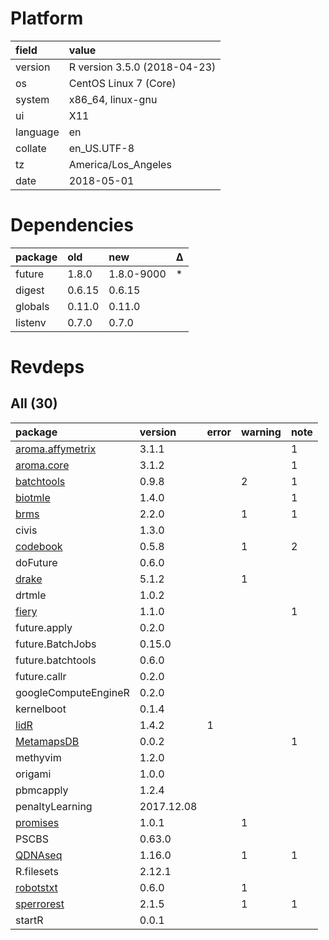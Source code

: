 # Platform

|field    |value                        |
|:--------|:----------------------------|
|version  |R version 3.5.0 (2018-04-23) |
|os       |CentOS Linux 7 (Core)        |
|system   |x86_64, linux-gnu            |
|ui       |X11                          |
|language |en                           |
|collate  |en_US.UTF-8                  |
|tz       |America/Los_Angeles          |
|date     |2018-05-01                   |

# Dependencies

|package |old    |new        |Δ  |
|:-------|:------|:----------|:--|
|future  |1.8.0  |1.8.0-9000 |*  |
|digest  |0.6.15 |0.6.15     |   |
|globals |0.11.0 |0.11.0     |   |
|listenv |0.7.0  |0.7.0      |   |

# Revdeps

## All (30)

|package                                         |version    |error |warning |note |
|:-----------------------------------------------|:----------|:-----|:-------|:----|
|[aroma.affymetrix](problems.md#aromaaffymetrix) |3.1.1      |      |        |1    |
|[aroma.core](problems.md#aromacore)             |3.1.2      |      |        |1    |
|[batchtools](problems.md#batchtools)            |0.9.8      |      |2       |1    |
|[biotmle](problems.md#biotmle)                  |1.4.0      |      |        |1    |
|[brms](problems.md#brms)                        |2.2.0      |      |1       |1    |
|civis                                           |1.3.0      |      |        |     |
|[codebook](problems.md#codebook)                |0.5.8      |      |1       |2    |
|doFuture                                        |0.6.0      |      |        |     |
|[drake](problems.md#drake)                      |5.1.2      |      |1       |     |
|drtmle                                          |1.0.2      |      |        |     |
|[fiery](problems.md#fiery)                      |1.1.0      |      |        |1    |
|future.apply                                    |0.2.0      |      |        |     |
|future.BatchJobs                                |0.15.0     |      |        |     |
|future.batchtools                               |0.6.0      |      |        |     |
|future.callr                                    |0.2.0      |      |        |     |
|googleComputeEngineR                            |0.2.0      |      |        |     |
|kernelboot                                      |0.1.4      |      |        |     |
|[lidR](problems.md#lidr)                        |1.4.2      |1     |        |     |
|[MetamapsDB](problems.md#metamapsdb)            |0.0.2      |      |        |1    |
|methyvim                                        |1.2.0      |      |        |     |
|origami                                         |1.0.0      |      |        |     |
|pbmcapply                                       |1.2.4      |      |        |     |
|penaltyLearning                                 |2017.12.08 |      |        |     |
|[promises](problems.md#promises)                |1.0.1      |      |1       |     |
|PSCBS                                           |0.63.0     |      |        |     |
|[QDNAseq](problems.md#qdnaseq)                  |1.16.0     |      |1       |1    |
|R.filesets                                      |2.12.1     |      |        |     |
|[robotstxt](problems.md#robotstxt)              |0.6.0      |      |1       |     |
|[sperrorest](problems.md#sperrorest)            |2.1.5      |      |1       |1    |
|startR                                          |0.0.1      |      |        |     |

